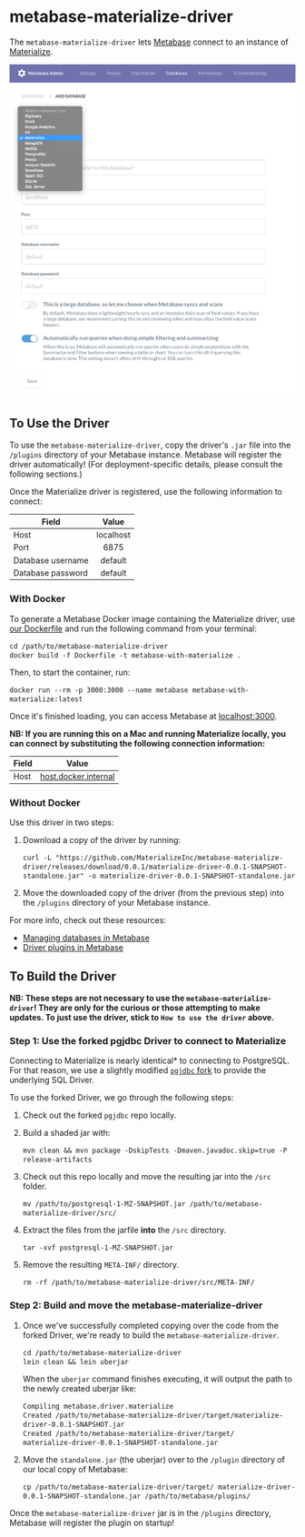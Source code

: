 # metabase-materialize-driver

The `metabase-materialize-driver` lets
[Metabase](https://github.com/metabase/metabase) connect to an instance of
[Materialize](https://github.com/MaterializeInc/materialize).

![Choose Materialize from database dropdown](images/materialize-metabase.png)

## To Use the Driver

To use the `metabase-materialize-driver`, copy the driver's `.jar` file into the
`/plugins` directory of your Metabase instance. Metabase will register the
driver automatically! (For deployment-specific details, please consult the
following sections.)

Once the Materialize driver is registered, use the following information to
connect: 

| Field             | Value     |
| ----------------- |:---------:|
| Host              | localhost |
| Port              | 6875      |
| Database username | default   |
| Database password | default   |


### With Docker

To generate a Metabase Docker image containing the Materialize driver, use [our
Dockerfile](Dockerfile) and run the following command from your terminal:

```shell script
cd /path/to/metabase-materialize-driver
docker build -f Dockerfile -t metabase-with-materialize .
```

Then, to start the container, run:
```shell script
docker run --rm -p 3000:3000 --name metabase metabase-with-materialize:latest
```

Once it's finished loading, you can access Metabase at <localhost:3000>.

**NB: If you are running this on a Mac and running Materialize locally, you can
connect by substituting the following connection information:**

| Field             | Value                |
| ----------------- |:--------------------:|
| Host              | [host.docker.internal](https://stackoverflow.com/questions/24319662/from-inside-of-a-docker-container-how-do-i-connect-to-the-localhost-of-the-mach/24326540#24326540) |


### Without Docker

Use this driver in two steps:

1. Download a copy of the driver by running:
   ```shell script
   curl -L "https://github.com/MaterializeInc/metabase-materialize-driver/releases/download/0.0.1/materialize-driver-0.0.1-SNAPSHOT-standalone.jar" -o materialize-driver-0.0.1-SNAPSHOT-standalone.jar
   ```
1. Move the downloaded copy of the driver (from the previous step) into the
   `/plugins` directory of your Metabase instance. 

For more info, check out these resources:
* [Managing databases in
  Metabase](https://www.metabase.com/docs/latest/administration-guide/01-managing-databases.html)
* [Driver plugins in
  Metabase](https://github.com/metabase/metabase/wiki/Writing-a-Driver:-Packaging-a-Driver-&-Metabase-Plugin-Basics)
  

## To Build the Driver

**NB: These steps are not necessary to use the `metabase-materialize-driver`!
They are only for the curious or those attempting to make updates. To just use
the driver, stick to `How to use the driver` above.**

### Step 1: Use the forked pgjdbc Driver to connect to Materialize

Connecting to Materialize is nearly identical* to connecting to PostgreSQL. For
that reason, we use a slightly modified [`pgjdbc`
fork](https://github.com/MaterializeInc/pgjdbc) to provide the underlying SQL
Driver.

To use the forked Driver, we go through the following steps:
1. Check out the forked `pgjdbc` repo locally.
1. Build a shaded jar with:

    ```shell script
    mvn clean && mvn package -DskipTests -Dmaven.javadoc.skip=true -P release-artifacts
    ``` 

1. Check out this repo locally and move the resulting jar into the `/src`
   folder.

    ```shell script
    mv /path/to/postgresql-1-MZ-SNAPSHOT.jar /path/to/metabase-materialize-driver/src/
    ``` 

1. Extract the files from the jarfile **into** the `/src` directory.

    ```shell script
    tar -xvf postgresql-1-MZ-SNAPSHOT.jar
    ```
1. Remove the resulting `META-INF/` directory.

    ```shell script
    rm -rf /path/to/metabase-materialize-driver/src/META-INF/
    ```

### Step 2: Build and move the metabase-materialize-driver 

1. Once we've successfully completed copying over the code from the forked
   Driver, we're ready to build the `metabase-materialize-driver`.

    ```shell script
    cd /path/to/metabase-materialize-driver
    lein clean && lein uberjar
    ```
    When the `uberjar` command finishes executing, it will output the path to
    the newly created uberjar like: 

    ```shell script
    Compiling metabase.driver.materialize
    Created /path/to/metabase-materialize-driver/target/materialize-driver-0.0.1-SNAPSHOT.jar
    Created /path/to/metabase-materialize-driver/target/    materialize-driver-0.0.1-SNAPSHOT-standalone.jar
    ```

1. Move the `standalone.jar` (the uberjar) over to the `/plugin` directory of
   our local copy of Metabase:

    ```shell script
    cp /path/to/metabase-materialize-driver/target/ materialize-driver-0.0.1-SNAPSHOT-standalone.jar /path/to/metabase/plugins/
    ```

Once the `metabase-materialize-driver` jar is in the `/plugins` directory,
Metabase will register the plugin on startup!
